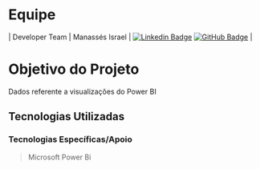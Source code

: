 # Equipe
| Developer Team  | Manassés Israel              |   [![Linkedin Badge](https://img.shields.io/badge/Linkedin-blue?style=flat-square&logo=Linkedin&logoColor=white)](https://www.linkedin.com/in/lucas-barsaglini-71774b188?trk=contact-info) [![GitHub Badge](https://img.shields.io/badge/GitHub-111217?style=flat-square&logo=github&logoColor=white)](https://github.com/Barsaglini99) |


# Objetivo do Projeto


 Dados referente a visualizações do Power BI
## Tecnologias Utilizadas

 ### Tecnologias Específicas/Apoio
 > Microsoft Power Bi
